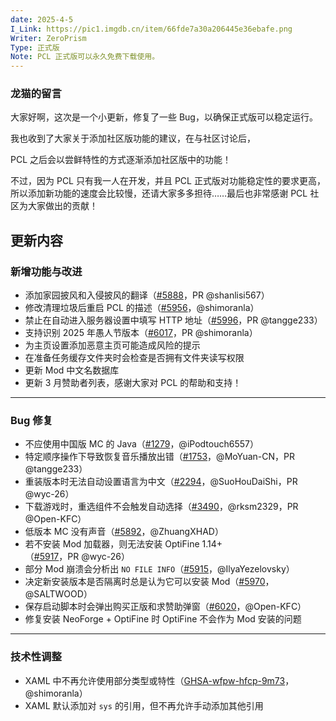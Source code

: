 ```yaml
---
date: 2025-4-5
I_Link: https://pic1.imgdb.cn/item/66fde7a30a206445e36ebafe.png
Writer: ZeroPrism
Type: 正式版
Note: PCL 正式版可以永久免费下载使用。
---
```


### 龙猫的留言
大家好啊，这次是一个小更新，修复了一些 Bug，以确保正式版可以稳定运行。

我也收到了大家关于添加社区版功能的建议，在与社区讨论后，

<paracolor color="Orange"/>PCL 之后会以尝鲜特性的方式逐渐添加社区版中的功能！

不过，因为 PCL 只有我一人在开发，并且 PCL 正式版对功能稳定性的要求更高，所以添加新功能的速度会比较慢，还请大家多多担待……最后也非常感谢 PCL 社区为大家做出的贡献！

## 更新内容

### 新增功能与改进
- <paracolor color="Orange"/>添加家园披风和入侵披风的翻译（[#5888](https://github.com/Hex-Dragon/PCL2/issues/5888)，PR @shanlisi567）
- 修改清理垃圾后重启 PCL 的描述（[#5956](https://github.com/Hex-Dragon/PCL2/issues/5956)，@shimoranla）
- <paracolor color="Orange"/>禁止在自动进入服务器设置中填写 HTTP 地址（[#5996](https://github.com/Hex-Dragon/PCL2/issues/5996)，PR @tangge233）
- <paracolor color="Orange"/>支持识别 2025 年愚人节版本（[#6017](https://github.com/Hex-Dragon/PCL2/issues/6017)，PR @shimoranla）
- 为主页设置添加恶意主页可能造成风险的提示
- 在准备任务缓存文件夹时会检查是否拥有文件夹读写权限
- 更新 Mod 中文名数据库
- 更新 3 月赞助者列表，感谢大家对 PCL 的帮助和支持！

---

### Bug 修复
- 不应使用中国版 MC 的 Java（[#1279](https://github.com/Hex-Dragon/PCL2/issues/1279)，@iPodtouch6557）
- <paracolor color="Orange"/>特定顺序操作下导致恢复音乐播放出错（[#1753](https://github.com/Hex-Dragon/PCL2/issues/1753)，@MoYuan-CN，PR @tangge233）
- <paracolor color="Orange"/>重装版本时无法自动设置语言为中文（[#2294](https://github.com/Hex-Dragon/PCL2/issues/2294)，@SuoHouDaiShi，PR @wyc-26）
- <paracolor color="Orange"/>下载游戏时，重选组件不会触发自动选择（[#3490](https://github.com/Hex-Dragon/PCL2/issues/3490)，@rksm2329，PR @Open-KFC）
- <paracolor color="Red"/>低版本 MC 没有声音（[#5892](https://github.com/Hex-Dragon/PCL2/issues/5892)，@ZhuangXHAD）
- <paracolor color="Red"/>若不安装 Mod 加载器，则无法安装 OptiFine 1.14+（[#5917](https://github.com/Hex-Dragon/PCL2/issues/5917)，PR @wyc-26）
- 部分 Mod 崩溃会分析出 `NO FILE INFO`（[#5915](https://github.com/Hex-Dragon/PCL2/issues/5915)，@IlyaYezelovsky）
- 决定新安装版本是否隔离时总是认为它可以安装 Mod（[#5970](https://github.com/Hex-Dragon/PCL2/issues/5970)，@SALTWOOD）
- 保存启动脚本时会弹出购买正版和求赞助弹窗（[#6020](https://github.com/Hex-Dragon/PCL2/issues/6020)，@Open-KFC）
- 修复安装 NeoForge + OptiFine 时 OptiFine 不会作为 Mod 安装的问题

---

### 技术性调整
- <paracolor color="Red"/>XAML 中不再允许使用部分类型或特性（[GHSA-wfpw-hfcp-9m73](https://github.com/Hex-Dragon/PCL2/security/advisories/GHSA-wfpw-hfcp-9m73)，@shimoranla）
- XAML 默认添加对 `sys` 的引用，但不再允许手动添加其他引用

  






